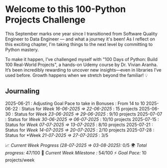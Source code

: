 # Welcome to this 100-Python Projects Challenge

This September marks one year since I transitioned from Software Quality Engineer to Data Engineer — and what a journey it's been! As I reflect on this exciting chapter, I'm taking things to the next level by committing to Python mastery.

To make it happen, I’ve challenged myself with "100 Days of Python: Build 100 Real-World Projects", a hands-on Udemy course by Dr. Vivian Aranha. It’s been incredibly rewarding to uncover new insights—even in libraries I’ve used before. Growth happens when we stretch beyond the familiar! 💡

## Journaling
2025-06-21 : Adjusting Goal Pace to take in Bonuses : From 14 to 10
2025-06-22 : Status for *Week 16-06-2025 => 22-06-2025* : 15 projects
2025-06-30 : Status for *Week 23-06-2025 => 29-06-2025* : 9/10 projects
2025-07-07 : Status for *Week 30-06-2025 => 06-07-2025* : 10/10 projects
2025-07-15 : Status for *Week 07-07-2025 => 13-07-2025* : 8/10 projects
2025-07-21 : Status for *Week 14-07-2025 => 20-07-2025* : 2/10 projects
2025-07-28 : Status for *Week *21-07-2025 => 27-07-2025* : 3/5


📈 *Current Week Progress (28-07-2025 => 03-08-2025):* 0/5
🌍 *Total progress:* 47/100
🎯 *Current Week Milestone :* 54/100
⚡ *Goal Pace:* 10 projects/week